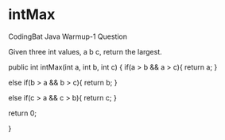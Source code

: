 # intMax
CodingBat Java Warmup-1 Question

Given three int values, a b c, return the largest.

public int intMax(int a, int b, int c) {
  if(a > b && a > c){
    return a;
  }
  
  else if(b > a && b > c){
    return b;
  }
  
  else if(c > a && c > b){
    return c;
  }
  
  return 0;
  
}
